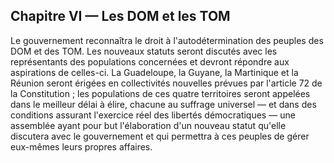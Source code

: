 ## Chapitre VI — Les DOM et les TOM

Le gouvernement reconnaîtra le droit à l'autodétermination des peuples des DOM
et des TOM. Les nouveaux statuts seront discutés avec les représentants des
populations concernées et devront répondre aux aspirations de celles-ci. La
Guadeloupe, la Guyane, la Martinique et la Réunion seront érigées en
collectivités nouvelles prévues par l'article 72 de la Constitution ; les
populations de ces quatre territoires seront appelées dans le meilleur délai à
élire, chacune au suffrage universel — et dans des conditions assurant
l'exercice réel des libertés démocratiques — une assemblée ayant pour but
l'élaboration d'un nouveau statut qu'elle discutera avec le gouvernement et
qui permettra à ces peuples de gérer eux-mêmes leurs propres affaires.
